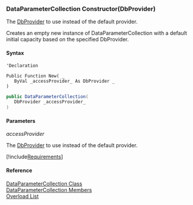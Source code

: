 ﻿### DataParameterCollection Constructor(DbProvider)

The [DbProvider](FChoice.Common~FChoice.Common.Data.DbProvider.md) to use instead of the default provider.

Creates an empty new instance of DataParameterCollection with a default initial capacity based on the specified DbProvider.

#### Syntax

```vbnet
'Declaration

Public Function New( _
   ByVal _accessProvider_ As DbProvider _
)
```

```csharp
public DataParameterCollection( 
   DbProvider _accessProvider_
)
```

#### Parameters

_accessProvider_

The [DbProvider](FChoice.Common~FChoice.Common.Data.DbProvider.md) to use instead of the default provider.

[!include[Requirements](../partials/requirements.md)]

#### Reference

[DataParameterCollection Class](FChoice.Common~FChoice.Common.Data.DataParameterCollection.md)  
[DataParameterCollection Members](FChoice.Common~FChoice.Common.Data.DataParameterCollection_members.md)  
[Overload List](FChoice.Common~FChoice.Common.Data.DataParameterCollection~_ctor.md)
